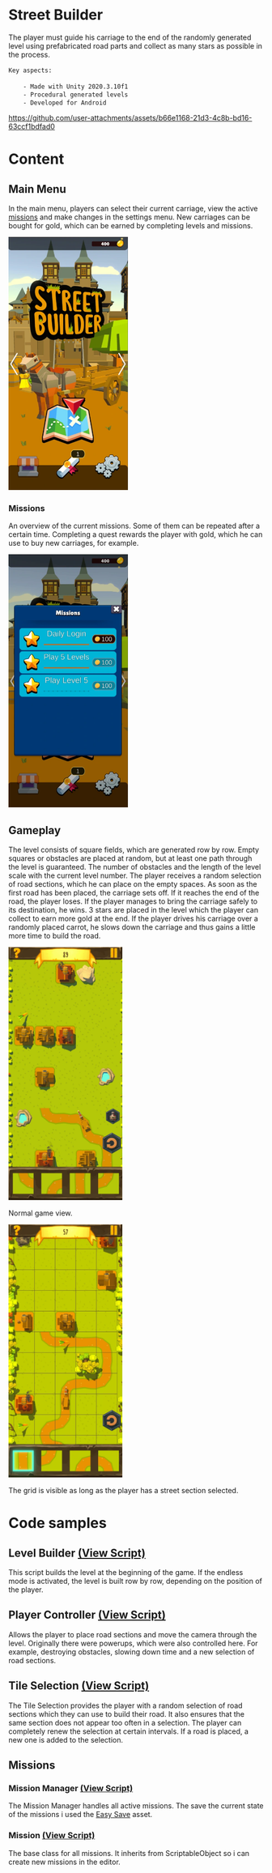# Street Builder

The player must guide his carriage to the end of the randomly generated level using prefabricated road parts and collect as many stars as possible in the process.

    Key aspects:

        - Made with Unity 2020.3.10f1
        - Procedural generated levels
        - Developed for Android

https://github.com/user-attachments/assets/b66e1168-21d3-4c8b-bd16-63ccf1bdfad0

# Content

## Main Menu

In the main menu, players can select their current carriage, view the active [missions](#missions) and make changes in the settings menu.
New carriages can be bought for gold, which can be earned by completing levels and missions.

<img src="images/mainMenu.webp" height="500px" alt="Image of the main menu">

### Missions

An overview of the current missions. Some of them can be repeated after a certain time. Completing a quest rewards the player with gold, which he can use to buy new carriages, for example.

<img src="images/missions.webp" height="500px" alt="Image of the main menu">

## Gameplay

The level consists of square fields, which are generated row by row. Empty squares or obstacles are placed at random, but at least one path through the level is guaranteed. The number of obstacles and the length of the level scale with the current level number.
The player receives a random selection of road sections, which he can place on the empty spaces. As soon as the first road has been placed, the carriage sets off. If it reaches the end of the road, the player loses. If the player manages to bring the carriage safely to its destination, he wins.
3 stars are placed in the level which the player can collect to earn more gold at the end.
If the player drives his carriage over a randomly placed carrot, he slows down the carriage and thus gains a little more time to build the road.

<img src="images/gameplay_1.webp" height="500px" alt="Image of the main menu">

Normal game view.

<img src="images/gameplay_2.webp" height="500px" alt="Image of the main menu">

The grid is visible as long as the player has a street section selected.

# Code samples

## Level Builder [(View Script)](scripts/LevelBuilder.cs)

This script builds the level at the beginning of the game.
If the endless mode is activated, the level is built row by row, depending on the position of the player.

## Player Controller [(View Script)](scripts/PlayerController.cs)

Allows the player to place road sections and move the camera through the level.
Originally there were powerups, which were also controlled here. For example, destroying obstacles, slowing down time and a new selection of road sections.

## Tile Selection [(View Script)](scripts/TileSelection.cs)

The Tile Selection provides the player with a random selection of road sections which they can use to build their road. It also ensures that the same section does not appear too often in a selection. The player can completely renew the selection at certain intervals. If a road is placed, a new one is added to the selection.

## Missions

### Mission Manager [(View Script)](scripts/MissionManager.cs)

The Mission Manager handles all active missions. The save the current state of the missions i used the [Easy Save](https://assetstore.unity.com/packages/tools/utilities/easy-save-the-complete-save-game-data-serializer-system-768) asset.

### Mission [(View Script)](scripts/Mission.cs)

The base class for all missions. It inherits from ScriptableObject so i can create new missions in the editor.